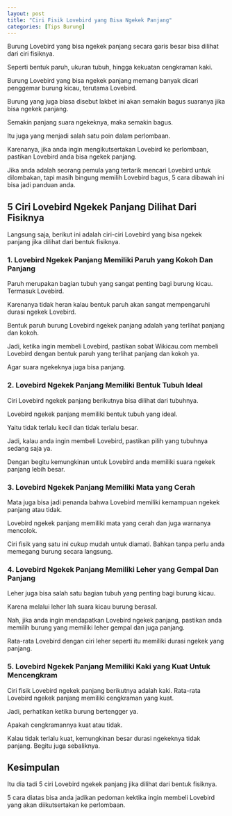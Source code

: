 ```yaml
---
layout: post
title: "Ciri Fisik Lovebird yang Bisa Ngekek Panjang"
categories: [Tips Burung]
---
```


Burung Lovebird yang bisa ngekek panjang secara garis besar bisa dilihat dari ciri fisiknya.

Seperti bentuk paruh, ukuran tubuh, hingga kekuatan cengkraman kaki.

Burung Lovebird yang bisa ngekek panjang memang banyak dicari penggemar burung kicau, terutama Lovebird.

Burung yang juga biasa disebut lakbet ini akan semakin bagus suaranya jika bisa ngekek panjang.

Semakin panjang suara ngekeknya, maka semakin bagus.

Itu juga yang menjadi salah satu poin dalam perlombaan.

Karenanya, jika anda ingin mengikutsertakan Lovebird ke perlombaan, pastikan Lovebird anda bisa ngekek panjang.

Jika anda adalah seorang pemula yang tertarik mencari Lovebird untuk dilombakan, tapi masih bingung memilih Lovebird bagus, 5 cara dibawah ini bisa jadi panduan anda.

## 5 Ciri Lovebird Ngekek Panjang Dilihat Dari Fisiknya

Langsung saja, berikut ini adalah ciri-ciri Lovebird yang bisa ngekek panjang jika dilihat dari bentuk fisiknya.

### 1. Lovebird Ngekek Panjang Memiliki Paruh yang Kokoh Dan Panjang

Paruh merupakan bagian tubuh yang sangat penting bagi burung kicau. Termasuk Lovebird.

Karenanya tidak heran kalau bentuk paruh akan sangat mempengaruhi durasi ngekek Lovebird.

Bentuk paruh burung Lovebird ngekek panjang adalah yang terlihat panjang dan kokoh.

Jadi, ketika ingin membeli Lovebird, pastikan sobat Wikicau.com membeli Lovebird dengan bentuk paruh yang terlihat panjang dan kokoh ya.

Agar suara ngekeknya juga bisa panjang.

### 2. Lovebird Ngekek Panjang Memiliki Bentuk Tubuh Ideal

Ciri Lovebird ngekek panjang berikutnya bisa dilihat dari tubuhnya.

Lovebird ngekek panjang memiliki bentuk tubuh yang ideal.

Yaitu tidak terlalu kecil dan tidak terlalu besar.

Jadi, kalau anda ingin membeli Lovebird, pastikan pilih yang tubuhnya sedang saja ya.

Dengan begitu kemungkinan untuk Lovebird anda memiliki suara ngekek panjang lebih besar.

### 3. Lovebird Ngekek Panjang Memiliki Mata yang Cerah

Mata juga bisa jadi penanda bahwa Lovebird memiliki kemampuan ngekek panjang atau tidak.

Lovebird ngekek panjang memiliki mata yang cerah dan juga warnanya mencolok.

Ciri fisik yang satu ini cukup mudah untuk diamati. Bahkan tanpa perlu anda memegang burung secara langsung.

### 4. Lovebird Ngekek Panjang Memiliki Leher yang Gempal Dan Panjang

Leher juga bisa salah satu bagian tubuh yang penting bagi burung kicau.

Karena melalui leher lah suara kicau burung berasal.

Nah, jika anda ingin mendapatkan Lovebird ngekek panjang, pastikan anda memilih burung yang memiliki leher gempal dan juga panjang.

Rata-rata Lovebird dengan ciri leher seperti itu memiliki durasi ngekek yang panjang.

### 5. Lovebird Ngekek Panjang Memiliki Kaki yang Kuat Untuk Mencengkram

Ciri fisik Lovebird ngekek panjang berikutnya adalah kaki. Rata-rata Lovebird ngekek panjang memiliki cengkraman yang kuat.

Jadi, perhatikan ketika burung bertengger ya.

Apakah cengkramannya kuat atau tidak.

Kalau tidak terlalu kuat, kemungkinan besar durasi ngekeknya tidak panjang. Begitu juga sebaliknya.

## Kesimpulan

Itu dia tadi 5 ciri Lovebird ngekek panjang jika dilihat dari bentuk fisiknya.

5 cara diatas bisa anda jadikan pedoman kektika ingin membeli Lovebird yang akan diikutsertakan ke perlombaan.
